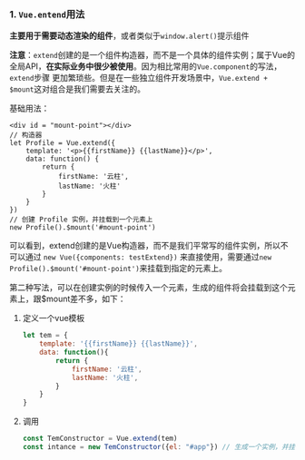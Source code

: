 ### 1. `Vue.entend`用法

**主要用于需要动态渲染的组件**，或者类似于`window.alert()`提示组件

**注意**：`extend`创建的是一个组件构造器，而不是一个具体的组件实例；属于Vue的全局API，**在实际业务中很少被使用**。因为相比常用的`Vue.component`的写法，`extend`步骤 更加繁琐些。但是在一些独立组件开发场景中，`Vue.extend + $mount`这对组合是我们需要去关注的。

基础用法：

```vue
<div id = "mount-point"></div>
// 构造器
let Profile = Vue.extend({
    template: '<p>{{firstName}} {{lastName}}</p>',
    data: function() {
        return {
			firstName: '云柱',
			lastName: '火柱'
        }
    }
})
// 创建 Profile 实例，并挂载到一个元素上
new Profile().$mount('#mount-point')
```

可以看到，extend创建的是Vue构造器，而不是我们平常写的组件实例，所以不可以通过 `new Vue({components: testExtend})` 来直接使用，需要通过`new Profile().$mount('#mount-point')`来挂载到指定的元素上。

第二种写法，可以在创建实例的时候传入一个元素，生成的组件将会挂载到这个元素上，跟$mount差不多，如下：

1. 定义一个vue模板

   ```js
   let tem = {
       template: '{{firstName}} {{lastName}}',
       data: function(){
           return {
               firstName: '云柱',
               lastName: '火柱',
           }
       }
   }
   ```

2. 调用

   ```js
   const TemConstructor = Vue.extend(tem)
   const intance = new TemConstructor({el: "#app"}) // 生成一个实例，并挂载在#app
   ```

   